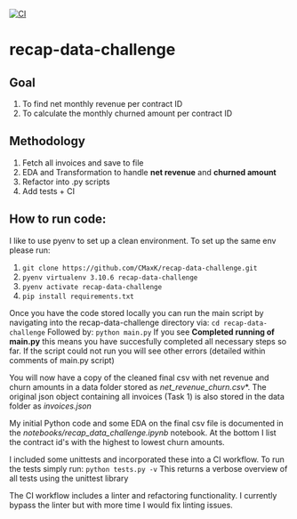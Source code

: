 [![CI](https://github.com/CMaxK/recap-data-challenge/actions/workflows/ci.yml/badge.svg)](https://github.com/CMaxK/recap-data-challenge/actions/workflows/ci.yml)

# recap-data-challenge

## Goal
1. To find net monthly revenue per contract ID
2. To calculate the monthly churned amount per contract ID

## Methodology
1. Fetch all invoices and save to file
2. EDA and Transformation to handle **net revenue** and **churned amount**
3. Refactor into .py scripts
4. Add tests + CI

## How to run code:
I like to use pyenv to set up a clean environment. To set up the same env please run:
1. ```git clone https://github.com/CMaxK/recap-data-challenge.git```
2. ```pyenv virtualenv 3.10.6 recap-data-challenge```
3. ```pyenv activate recap-data-challenge```
4. ```pip install requirements.txt```

Once you have the code stored locally you can run the main script by navigating into the recap-data-challenge directory via:
```cd recap-data-challenge```
Followed by:
```python main.py```
If you see **Completed running of main.py** this means you have succesfully completed all necessary steps so far. If the script could not run you will see other errors (detailed within comments of main.py script)

You will now have a copy of the cleaned final csv with net revenue and churn amounts in a data folder stored as *net_revenue_churn.csv**. The original json object containing all invoices (Task 1) is also stored in the data folder as *invoices.json*

My initial Python code and some EDA on the final csv file is documented in the *notebooks/recap_data_challenge.ipynb* notebook. At the bottom I list the contract id's with the highest to lowest churn amounts. 

I included some unittests and incorporated these into a CI workflow. 
To run the tests simply run:
```python tests.py -v```
This returns a verbose overview of all tests using the unittest library

The CI workflow includes a linter and refactoring functionality. I currently bypass the linter but with more time I would fix linting issues.
